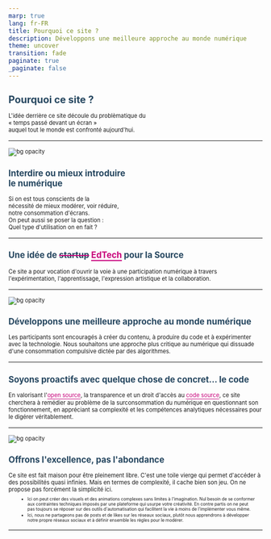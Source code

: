 ```yaml
---
marp: true
lang: fr-FR
title: Pourquoi ce site ?
description: Développons une meilleure approche au monde numérique
theme: uncover
transition: fade
paginate: true
_paginate: false
---
```


<style>
  @font-face {
    font-family: Commissioner;
    src: url(/assets/fonts/commissioner-v1.0/static/ttfs/Commissioner-Regular.ttf), url(https://after-school.flexiness.com:3992/assets/fonts/commissioner-v1.0/static/ttfs/Commissioner-Regular.ttf);
    font-weight: 400;
    font-display: swap
  }
  @keyframes slidingLink {
    50% {
      left: 100%;
      right: 0;
    }
    50.01% {
      left: 0;
      right: 100%;
    }
  }
  section {
    margin: 0;
    background: linear-gradient(180deg, rgb(117 81 194), rgb(255 255 255));
    font-family: Commissioner,-apple-system, BlinkMacSystemFont, Segoe UI, Roboto, Oxygen, Ubuntu, Cantarell, Open Sans, Helvetica Neue, sans-serif;
  }
  h1 {
    color: #25465f;
    font-size: 1.4em;
  }
  h2 {
    color: #25465f;
    font-size: 1.2em;
  }
  p {
    max-width: 100%;
    font-size: 0.8em;
    margin: 0 auto;
  }
  ul {
    margin: 0.5em 1em;
  }
  li {
    font-size: 0.6em;
    margin: 0 0 .2em 0;
  }
  s {
    text-decoration-line: line-through;
    text-decoration-style: solid;
    text-decoration-color: var(--flex-link, #c8007b);
    text-decoration-thickness: 0.1em;
    text-decoration-skip-ink: none;
  }
  .link:not([disabled]) {
    cursor: pointer;
    position: relative;
    font-size: inherit;
    font-weight: inherit;
    text-decoration: none;
    color: var(--flex-link, #c8007b);
    padding-bottom: 0.1em;
    border-bottom: solid 0.1em currentColor;
    box-decoration-break: clone;
  }
  .link:not([disabled]) > * {
    font-size: inherit;
    font-weight: inherit;
  }
  .link:not([disabled]):hover {
    opacity: 0.9;
    color: var(--flex-link-hover, #c8007b);
  }
  @media screen and (min-width: 720px) {
    .link:not([disabled]):not(.isStatic) {
      display: inline-flex;
      border-bottom-width: 0;
    }
    .link:not([disabled]):not(.isStatic)::after {
      content: "";
      background: currentcolor;
      height: 0.1em;
      position: absolute;
      bottom: 0;
      left: 0;
      right: 0;
    }
    .link:not([disabled]):not(.isStatic):hover::after {
      animation: slidingLink 1s cubic-bezier(0.654, 0.045, 0.355, 1);
    }
  }
  .logo-ape {
    width: 100%;
    height: 100%;
    background-image: url('/logo/ape/ape_la_source_logo_1.svg');
    background-repeat: no-repeat;
    background-size: 25%;
    background-position: center center, 50%, 50%;
  }
</style>

# Pourquoi ce site ?

<p>
  L'idée derrière ce site découle du problèmatique du<br/>
  <span>&laquo; temps passé devant un écran &raquo;</span><br/>
  auquel tout le monde est confronté aujourd'hui.
<p>

<!-- Ceci est une note pour le présentateur. Vous pouvez écrire des notes via cette balise de commentaire HTML -->

---

![bg opacity](/assets/img/gradient.jpg)

## Interdire ou mieux introduire<br/>le numérique

<p>
  Si on est tous conscients de la<br/>
  nécessité de mieux modérer, voir réduire,<br/>
  notre consommation d'écrans.<br/>
  On peut aussi se poser la question :<br/>
  Quel type d'utilisation on en fait ?
<p>

<!-- Ceci est une note pour le présentateur. Vous pouvez écrire des notes via cette balise de commentaire HTML -->

---

## Une idée de <s>startup</s> <a class='link' href='https://www.jelancemonedtech.fr/edu-up' target='_blank'>EdTech</a> pour la Source

<p>
  Ce site a pour vocation d'ouvrir la voie à une participation numérique à travers l'expérimentation, l'apprentissage, l'expression artistique et la collaboration.
</p>

<!-- Ceci est une note pour le présentateur. Vous pouvez écrire des notes via cette balise de commentaire HTML -->

---

![bg opacity](/assets/img/gradient.jpg)

## Développons une meilleure approche au monde numérique

<p>
  Les participants sont encouragés à créer du contenu, à produire du code et à expérimenter avec la technologie. Nous souhaitons une approche plus critique au numérique qui dissuade d'une consommation compulsive dictée par des algorithmes.
</p>

<!-- Ceci est une note pour le présentateur. Vous pouvez écrire des notes via cette balise de commentaire HTML -->

---

## Soyons proactifs avec quelque chose de concret... le code

<p>
  En valorisant l'<a class='link' href='https://www.lemonde.fr/economie/article/2025/01/05/l-open-source-l-armee-de-l-ombre-du-logiciel-et-de-l-intelligence-artificielle_6482931_3234.html' target='_blank'>open source</a>, la transparence et un droit d'accès au <a class='link' href='https://www.lemonde.fr/blog/binaire/2023/06/09/le-logiciel-libre-lopen-source-et-letat-echange-avec-stefano-zacchiroli/' target='_blank'>code source</a>, ce site cherchera à remédier au problème de la surconsommation du numérique en questionnant son fonctionnement, en appréciant sa complexité et les compétences analytiques nécessaires pour le digérer véritablement.
</p>

<!-- Ceci est une note pour le présentateur. Vous pouvez écrire des notes via cette balise de commentaire HTML -->

---

![bg opacity](/assets/img/gradient.jpg)

## Offrons l'excellence, pas l'abondance

<p>
  Ce site est fait maison pour être pleinement libre. C'est une toile vierge qui permet d'accéder à des possibilités quasi infinies. Mais en termes de complexité, il cache bien son jeu. On ne propose pas forcément la simplicité ici.
  <ul>
    <li>
      Ici on peut créer des visuels et des animations complexes sans limites à l'imagination. Nul besoin de se conformer aux contraintes techniques imposés par une plateforme qui usurpe votre créativité. En contre partis on ne peut pas toujours se réposer sur des outils d'automatisation qui facilitent la vie à moins de l'implémenter vous même.
    </li>
    <li>
      Ici, nous ne partageons pas de posts et de likes sur les réseaux sociaux, plutôt nous apprendrons à développer notre propre réseaux sociaux et à définir ensemble les règles pour le modérer.
    </li>
  </ul>
</p>

<!-- Ceci est une note pour le présentateur. Vous pouvez écrire des notes via cette balise de commentaire HTML -->

---

<div class='logo-ape'></div>
